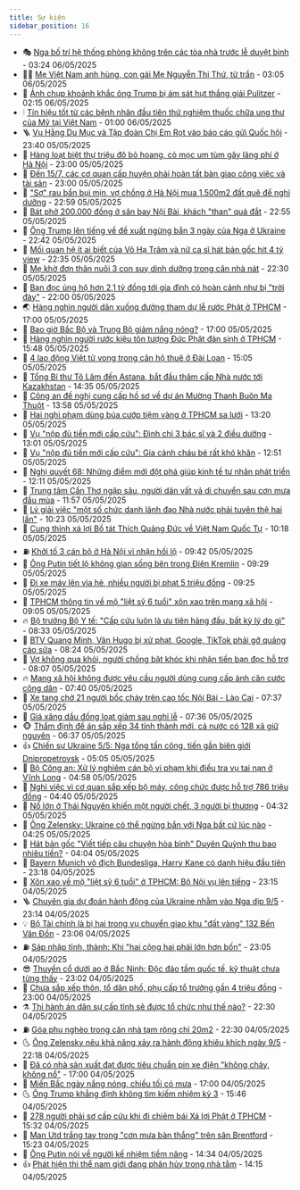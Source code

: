 ```yaml
---
title: Sự kiện
sidebar_position: 16
---
```


<!-- dantri-su-kien:START -->
- 🎭 [Nga bố trí hệ thống phòng không trên các tòa nhà trước lễ duyệt binh](https://dantri.com.vn/the-gioi/nga-bo-tri-he-thong-phong-khong-tren-cac-toa-nha-truoc-le-duyet-binh-20250506100858875.htm) - 03:24 06/05/2025
- 👨‍🏫 [Mẹ Việt Nam anh hùng, con gái Mẹ Nguyễn Thị Thứ, từ trần](https://dantri.com.vn/lao-dong-viec-lam/me-viet-nam-anh-hung-con-gai-me-nguyen-thi-thu-tu-tran-20250506091742080.htm) - 03:05 06/05/2025
- 🌮 [Ảnh chụp khoảnh khắc ông Trump bị ám sát hụt thắng giải Pulitzer](https://dantri.com.vn/the-gioi/anh-chup-khoanh-khac-ong-trump-bi-am-sat-hut-thang-giai-pulitzer-20250506091124462.htm) - 02:15 06/05/2025
- 🕯 [Tín hiệu tốt từ các bệnh nhân đầu tiên thử nghiệm thuốc chữa ung thư của Mỹ tại Việt Nam](https://dantri.com.vn/xa-hoi/tin-hieu-tot-tu-cac-benh-nhan-dau-tien-thu-nghiem-thuoc-chua-ung-thu-cua-my-tai-viet-nam-20250505202008258.htm) - 01:00 06/05/2025
- 🪜 [Vụ Hằng Du Mục và Tập đoàn Chị Em Rọt vào báo cáo gửi Quốc hội](https://dantri.com.vn/xa-hoi/vu-hang-du-muc-va-tap-doan-chi-em-rot-vao-bao-cao-gui-quoc-hoi-20250505210152684.htm) - 23:40 05/05/2025
- 🐘 [Hàng loạt biệt thự triệu đô bỏ hoang, cỏ mọc um tùm gây lãng phí ở Hà Nội](https://dantri.com.vn/xa-hoi/hang-loat-biet-thu-trieu-do-bo-hoang-co-moc-um-tum-gay-lang-phi-o-ha-noi-20250506003559734.htm) - 23:00 05/05/2025
- 🤔 [Đến 15/7, các cơ quan cấp huyện phải hoàn tất bàn giao công việc và tài sản](https://dantri.com.vn/noi-vu/den-157-cac-co-quan-cap-huyen-phai-hoan-tat-ban-giao-cong-viec-va-tai-san-20250429111935466.htm) - 23:00 05/05/2025
- 🧠 [&quot;Sợ&quot; rau bẩn bụi mịn, vợ chồng ở Hà Nội mua 1.500m2 đất quê để nghỉ dưỡng](https://dantri.com.vn/doi-song/so-rau-ban-bui-min-vo-chong-o-ha-noi-mua-1500m2-dat-que-de-nghi-duong-20250416150226710.htm) - 22:59 05/05/2025
- 📝 [Bát phở 200.000 đồng ở sân bay Nội Bài, khách &quot;than&quot; quá đắt](https://dantri.com.vn/du-lich/bat-pho-200000-dong-o-san-bay-noi-bai-khach-than-qua-dat-20250505193229415.htm) - 22:55 05/05/2025
- 🦏 [Ông Trump lên tiếng về đề xuất ngừng bắn 3 ngày của Nga ở Ukraine](https://dantri.com.vn/the-gioi/ong-trump-len-tieng-ve-de-xuat-ngung-ban-3-ngay-cua-nga-o-ukraine-20250506053851452.htm) - 22:42 05/05/2025
- 🥰 [Mối quan hệ ít ai biết của Võ Hạ Trâm và nữ ca sĩ hát bản gốc hit 4 tỷ view](https://dantri.com.vn/giai-tri/moi-quan-he-it-ai-biet-cua-vo-ha-tram-va-nu-ca-si-hat-ban-goc-hit-4-ty-view-20250505160709240.htm) - 22:35 05/05/2025
- 🤗 [Mẹ khờ đơn thân nuôi 3 con suy dinh dưỡng trong căn nhà nát](https://dantri.com.vn/tam-long-nhan-ai/me-kho-don-than-nuoi-3-con-suy-dinh-duong-trong-can-nha-nat-20250419164205778.htm) - 22:30 05/05/2025
- 🌈 [Bạn đọc ủng hộ hơn 2,1 tỷ đồng tới gia đình có hoàn cảnh như bị &quot;trời đày&quot;](https://dantri.com.vn/tam-long-nhan-ai/ban-doc-ung-ho-hon-21-ty-dong-toi-gia-dinh-co-hoan-canh-nhu-bi-troi-day-20250424202944568.htm) - 22:00 05/05/2025
- 🌏 [Hàng nghìn người dân xuống đường tham dự lễ rước Phật ở TPHCM](https://dantri.com.vn/xa-hoi/hang-nghin-nguoi-dan-xuong-duong-tham-du-le-ruoc-phat-o-tphcm-20250505220036323.htm) - 17:00 05/05/2025
- 💄 [Bao giờ Bắc Bộ và Trung Bộ giảm nắng nóng?](https://dantri.com.vn/xa-hoi/bao-gio-bac-bo-va-trung-bo-giam-nang-nong-20250505172855351.htm) - 17:00 05/05/2025
- 👺 [Hàng nghìn người rước kiệu tôn tượng Đức Phật đản sinh ở TPHCM](https://dantri.com.vn/xa-hoi/hang-nghin-nguoi-ruoc-kieu-ton-tuong-duc-phat-dan-sinh-o-tphcm-20250505222518256.htm) - 15:48 05/05/2025
- 👹 [4 lao động Việt tử vong trong căn hộ thuê ở Đài Loan](https://dantri.com.vn/lao-dong-viec-lam/4-lao-dong-viet-tu-vong-trong-can-ho-thue-o-dai-loan-20250505212610975.htm) - 15:05 05/05/2025
- 🌊 [Tổng Bí thư Tô Lâm đến Astana, bắt đầu thăm cấp Nhà nước tới Kazakhstan](https://dantri.com.vn/xa-hoi/tong-bi-thu-to-lam-den-astana-bat-dau-tham-cap-nha-nuoc-toi-kazakhstan-20250505213449171.htm) - 14:35 05/05/2025
- 🤠 [Công an đề nghị cung cấp hồ sơ về dự án Mường Thanh Buôn Ma Thuột](https://dantri.com.vn/phap-luat/cong-an-de-nghi-cung-cap-ho-so-ve-du-an-muong-thanh-buon-ma-thuot-20250505175623525.htm) - 13:58 05/05/2025
- 🎊 [Hai nghi phạm dùng búa cướp tiệm vàng ở TPHCM sa lưới](https://dantri.com.vn/phap-luat/hai-nghi-pham-dung-bua-cuop-tiem-vang-o-tphcm-sa-luoi-20250505201214118.htm) - 13:20 05/05/2025
- 🐘 [Vụ &quot;nộp đủ tiền mới cấp cứu&quot;: Đình chỉ 3 bác sĩ và 2 điều dưỡng](https://dantri.com.vn/suc-khoe/vu-nop-du-tien-moi-cap-cuu-dinh-chi-3-bac-si-va-2-dieu-duong-20250505195036820.htm) - 13:01 05/05/2025
- 💂 [Vụ &quot;nộp đủ tiền mới cấp cứu&quot;: Gia cảnh cháu bé rất khó khăn](https://dantri.com.vn/doi-song/vu-nop-du-tien-moi-cap-cuu-gia-canh-chau-be-rat-kho-khan-20250505183427845.htm) - 12:51 05/05/2025
- 👹 [Nghị quyết 68: Những điểm mới đột phá giúp kinh tế tư nhân phát triển](https://dantri.com.vn/kinh-doanh/nghi-quyet-68-nhung-diem-moi-dot-pha-giup-kinh-te-tu-nhan-phat-trien-20250505171645266.htm) - 12:11 05/05/2025
- 🦒 [Trung tâm Cần Thơ ngập sâu, người dân vất vả di chuyển sau cơn mưa đầu mùa](https://dantri.com.vn/xa-hoi/trung-tam-can-tho-ngap-sau-nguoi-dan-vat-va-di-chuyen-sau-con-mua-dau-mua-20250505165941226.htm) - 11:57 05/05/2025
- 🗽 [Lý giải việc &quot;một số chức danh lãnh đạo Nhà nước phải tuyên thệ hai lần&quot;](https://dantri.com.vn/xa-hoi/ly-giai-viec-mot-so-chuc-danh-lanh-dao-nha-nuoc-phai-tuyen-the-hai-lan-20250505171845887.htm) - 10:23 05/05/2025
- 💄 [Cung thỉnh xá lợi Bồ tát Thích Quảng Đức về Việt Nam Quốc Tự](https://dantri.com.vn/xa-hoi/cung-thinh-xa-loi-bo-tat-thich-quang-duc-ve-viet-nam-quoc-tu-20250505171344733.htm) - 10:18 05/05/2025
- ⛽️ [Khởi tố 3 cán bộ ở Hà Nội vì nhận hối lộ](https://dantri.com.vn/phap-luat/khoi-to-3-can-bo-o-ha-noi-vi-nhan-hoi-lo-20250505163943400.htm) - 09:42 05/05/2025
- 🥷 [Ông Putin tiết lộ không gian sống bên trong Điện Kremlin](https://dantri.com.vn/the-gioi/ong-putin-tiet-lo-khong-gian-song-ben-trong-dien-kremlin-20250505160826798.htm) - 09:29 05/05/2025
- 🤖 [Đi xe máy lên vỉa hè, nhiều người bị phạt 5 triệu đồng](https://dantri.com.vn/xa-hoi/di-xe-may-len-via-he-nhieu-nguoi-bi-phat-5-trieu-dong-20250505160917337.htm) - 09:25 05/05/2025
- 🌊 [TPHCM thông tin về mộ &quot;liệt sỹ 6 tuổi&quot; xôn xao trên mạng xã hội](https://dantri.com.vn/lao-dong-viec-lam/tphcm-thong-tin-ve-mo-liet-sy-6-tuoi-xon-xao-tren-mang-xa-hoi-20250505153556973.htm) - 09:05 05/05/2025
- 🔥 [Bộ trưởng Bộ Y tế: &quot;Cấp cứu luôn là ưu tiên hàng đầu, bất kỳ lý do gì&quot;](https://dantri.com.vn/suc-khoe/bo-truong-bo-y-te-cap-cuu-luon-la-uu-tien-hang-dau-bat-ky-ly-do-gi-20250505130224252.htm) - 08:33 05/05/2025
- 🦏 [BTV Quang Minh, Vân Hugo bị xử phạt, Google, TikTok phải gỡ quảng cáo sữa](https://dantri.com.vn/giai-tri/btv-quang-minh-van-hugo-bi-xu-phat-google-tiktok-phai-go-quang-cao-sua-20250505145353833.htm) - 08:24 05/05/2025
- 🐘 [Vợ không qua khỏi, người chồng bật khóc khi nhận tiền bạn đọc hỗ trợ](https://dantri.com.vn/tam-long-nhan-ai/vo-khong-qua-khoi-nguoi-chong-bat-khoc-khi-nhan-tien-ban-doc-ho-tro-20250505132342407.htm) - 08:07 05/05/2025
- 🔥 [Mạng xã hội không được yêu cầu người dùng cung cấp ảnh căn cước công dân](https://dantri.com.vn/xa-hoi/mang-xa-hoi-khong-duoc-yeu-cau-nguoi-dung-cung-cap-anh-can-cuoc-cong-dan-20250505143623399.htm) - 07:40 05/05/2025
- 💼 [Xe tang chở 21 người bốc cháy trên cao tốc Nội Bài - Lào Cai](https://dantri.com.vn/xa-hoi/xe-tang-cho-21-nguoi-boc-chay-tren-cao-toc-noi-bai-lao-cai-20250505142806942.htm) - 07:37 05/05/2025
- 🚀 [Giá xăng dầu đồng loạt giảm sau nghỉ lễ](https://dantri.com.vn/kinh-doanh/gia-xang-dau-dong-loat-giam-sau-nghi-le-20250505143248372.htm) - 07:36 05/05/2025
- 🐵 [Thẩm định đề án sắp xếp 34 tỉnh thành mới, cả nước có 128 xã giữ nguyên](https://dantri.com.vn/noi-vu/tham-dinh-de-an-sap-xep-34-tinh-thanh-moi-ca-nuoc-co-128-xa-giu-nguyen-20250505121642162.htm) - 06:37 05/05/2025
- 👍 [Chiến sự Ukraine 5/5: Nga tổng tấn công, tiến gần biên giới Dnipropetrovsk](https://dantri.com.vn/the-gioi/chien-su-ukraine-55-nga-tong-tan-cong-tien-gan-bien-gioi-dnipropetrovsk-20250505115412810.htm) - 05:05 05/05/2025
- 🚦 [Bộ Công an: Xử lý nghiêm cán bộ vi phạm khi điều tra vụ tai nạn ở Vĩnh Long](https://dantri.com.vn/phap-luat/bo-cong-an-xu-ly-nghiem-can-bo-vi-pham-khi-dieu-tra-vu-tai-nan-o-vinh-long-20250505115020536.htm) - 04:58 05/05/2025
- 🥸 [Nghỉ việc vì cơ quan sắp xếp bộ máy, công chức được hỗ trợ 786 triệu đồng](https://dantri.com.vn/lao-dong-viec-lam/nghi-viec-vi-co-quan-sap-xep-bo-may-cong-chuc-duoc-ho-tro-786-trieu-dong-20250502172312175.htm) - 04:40 05/05/2025
- 🥷 [Nổ lớn ở Thái Nguyên khiến một người chết, 3 người bị thương](https://dantri.com.vn/xa-hoi/no-lon-o-thai-nguyen-khien-mot-nguoi-chet-3-nguoi-bi-thuong-20250505112739093.htm) - 04:32 05/05/2025
- 🤡 [Ông Zelensky: Ukraine có thể ngừng bắn với Nga bất cứ lúc nào](https://dantri.com.vn/the-gioi/ong-zelensky-ukraine-co-the-ngung-ban-voi-nga-bat-cu-luc-nao-20250505103141169.htm) - 04:25 05/05/2025
- 🥳 [Hát bản gốc &quot;Viết tiếp câu chuyện hòa bình&quot; Duyên Quỳnh thu bao nhiêu tiền?](https://dantri.com.vn/giai-tri/hat-ban-goc-viet-tiep-cau-chuyen-hoa-binh-duyen-quynh-thu-bao-nhieu-tien-20250505003204546.htm) - 04:04 05/05/2025
- 🤩 [Bayern Munich vô địch Bundesliga, Harry Kane có danh hiệu đầu tiên](https://dantri.com.vn/the-thao/bayern-munich-vo-dich-bundesliga-harry-kane-co-danh-hieu-dau-tien-20250505061755381.htm) - 23:18 04/05/2025
- 🎡 [Xôn xao về mộ &quot;liệt sỹ 6 tuổi&quot; ở TPHCM: Bộ Nội vụ lên tiếng](https://dantri.com.vn/lao-dong-viec-lam/xon-xao-ve-mo-liet-sy-6-tuoi-o-tphcm-bo-noi-vu-len-tieng-20250504233241335.htm) - 23:15 04/05/2025
- 🪜 [Chuyên gia dự đoán hành động của Ukraine nhằm vào Nga dịp 9/5](https://dantri.com.vn/the-gioi/chuyen-gia-du-doan-hanh-dong-cua-ukraine-nham-vao-nga-dip-95-20250505054906424.htm) - 23:14 04/05/2025
- 💡 [Bộ Tài chính là bị hại trong vụ chuyển giao khu &quot;đất vàng&quot; 132 Bến Vân Đồn](https://dantri.com.vn/phap-luat/bo-tai-chinh-la-bi-hai-trong-vu-chuyen-giao-khu-dat-vang-132-ben-van-don-20250503121610922.htm) - 23:06 04/05/2025
- ⛽️ [Sáp nhập tỉnh, thành: Khi &quot;hai cộng hai phải lớn hơn bốn&quot;](https://dantri.com.vn/xa-hoi/sap-nhap-tinh-thanh-khi-hai-cong-hai-phai-lon-hon-bon-20250504221326898.htm) - 23:05 04/05/2025
- 😎 [Thuyền cổ dưới ao ở Bắc Ninh: Độc đáo tầm quốc tế, kỹ thuật chưa từng thấy](https://dantri.com.vn/doi-song/thuyen-co-duoi-ao-o-bac-ninh-doc-dao-tam-quoc-te-ky-thuat-chua-tung-thay-20250504211507136.htm) - 23:02 04/05/2025
- 🗽 [Chưa sắp xếp thôn, tổ dân phố, phụ cấp tổ trưởng gần 4 triệu đồng](https://dantri.com.vn/noi-vu/chua-sap-xep-thon-to-dan-pho-phu-cap-to-truong-gan-4-trieu-dong-20250501172138173.htm) - 23:00 04/05/2025
- ⚗️ [Thi hành án dân sự cấp tỉnh sẽ được tổ chức như thế nào?](https://dantri.com.vn/xa-hoi/thi-hanh-an-dan-su-cap-tinh-se-duoc-to-chuc-nhu-the-nao-20250504214700264.htm) - 22:30 04/05/2025
- ⛽️ [Góa phụ nghèo trong căn nhà tạm rộng chỉ 20m2](https://dantri.com.vn/tam-long-nhan-ai/goa-phu-ngheo-trong-can-nha-tam-rong-chi-20m2-20250418101200819.htm) - 22:30 04/05/2025
- 🌜 [Ông Zelensky nêu khả năng xảy ra hành động khiêu khích ngày 9/5](https://dantri.com.vn/the-gioi/ong-zelensky-neu-kha-nang-xay-ra-hanh-dong-khieu-khich-ngay-95-20250505011733350.htm) - 22:18 04/05/2025
- 🦩 [Đã có nhà sản xuất đạt được tiêu chuẩn pin xe điện &quot;không cháy, không nổ&quot;](https://dantri.com.vn/o-to-xe-may/da-co-nha-san-xuat-dat-duoc-tieu-chuan-pin-xe-dien-khong-chay-khong-no-20250504210353679.htm) - 17:00 04/05/2025
- 🦒 [Miền Bắc ngày nắng nóng, chiều tối có mưa](https://dantri.com.vn/xa-hoi/mien-bac-ngay-nang-nong-chieu-toi-co-mua-20250504195206114.htm) - 17:00 04/05/2025
- 🌜 [Ông Trump khẳng định không tìm kiếm nhiệm kỳ 3](https://dantri.com.vn/the-gioi/ong-trump-khang-dinh-khong-tim-kiem-nhiem-ky-3-20250504224201005.htm) - 15:46 04/05/2025
- 🐎 [278 người phải sơ cấp cứu khi đi chiêm bái Xá lợi Phật ở TPHCM](https://dantri.com.vn/suc-khoe/278-nguoi-phai-so-cap-cuu-khi-di-chiem-bai-xa-loi-phat-o-tphcm-20250504220828385.htm) - 15:32 04/05/2025
- 🌋 [Man Utd  trắng tay trong &quot;cơn mưa bàn thắng&quot; trên sân Brentford](https://dantri.com.vn/the-thao/man-utd-trang-tay-trong-con-mua-ban-thang-tren-san-brentford-20250504222015748.htm) - 15:23 04/05/2025
- 🧰 [Ông Putin nói về người kế nhiệm tiềm năng](https://dantri.com.vn/the-gioi/ong-putin-noi-ve-nguoi-ke-nhiem-tiem-nang-20250504212347902.htm) - 14:34 04/05/2025
- 👍 [Phát hiện thi thể nam giới đang phân hủy trong nhà tắm](https://dantri.com.vn/phap-luat/phat-hien-thi-the-nam-gioi-dang-phan-huy-trong-nha-tam-20250504205734180.htm) - 14:15 04/05/2025<!-- dantri-su-kien:END -->
